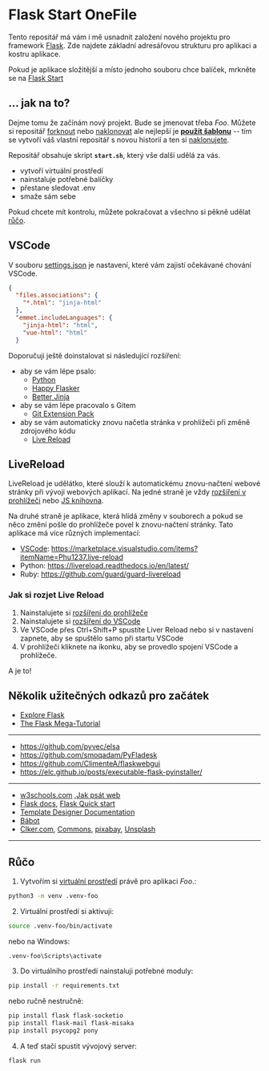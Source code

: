 Flask Start OneFile
=========================

[flask]: https://flask.palletsprojects.com

Tento repositář má vám i mě usnadnit založení nového projektu pro framework
[Flask][]. Zde najdete základní adresářovou strukturu pro aplikaci a kostru
aplikace.

Pokud je aplikace složitější a místo jednoho souboru chce balíček, mrkněte se na
[Flask Start](https://github.com/spseol/flask-start)


## ... jak na to?


Dejme tomu že začínám nový projekt. Bude se jmenovat třeba *Foo*. Můžete si
repositář [forknout](htts://help.github.com/articles/fork-a-repo/) nebo
[naklonovat](https://help.github.com/articles/cloning-a-repository/) ale
nejlepší je **[použít
šablonu](https://github.com/spseol/flask-start-onefile/generate)** -- tím se
vytvoří váš vlastní repositář s novou historií a ten si
[naklonujete](https://help.github.com/articles/cloning-a-repository/).


Repositář obsahuje skript **`start.sh`**, který vše další udělá za vás.
  * vytvoří virtuální prostředí
  * nainstaluje potřebné balíčky
  * přestane sledovat .env
  * smaže sám sebe

Pokud chcete mít kontrolu, můžete pokračovat a všechno si pěkně udělat [růčo](#růčo).

VSCode
-----------

V souboru [settings.json](.vscode/settings.json) je nastavení, které vám zajistí
očekávané chování VSCode.

```json
{
  "files.associations": {
    "*.html": "jinja-html"
  },
  "emmet.includeLanguages": {
    "jinja-html": "html",
    "vue-html": "html"
  }
```

Doporučuji ještě doinstalovat si následující rozšíření:
  * aby se vám lépe psalo:
    * [Python](https://marketplace.visualstudio.com/items?itemName=ms-python.python)
    * [Happy Flasker](https://marketplace.visualstudio.com/items?itemName=apedroed.Happy-Flasker)
    * [Better Jinja](https://marketplace.visualstudio.com/items?itemName=samuelcolvin.jinjahtml)
  * aby se vám lépe pracovalo s Gitem
    * [Git Extension Pack](https://marketplace.visualstudio.com/items?itemName=donjayamanne.git-extension-pack)
  * aby se vám automaticky znovu načetla stránka v prohlížeči při změně zdrojového kódu
    * [Live Reload](https://marketplace.visualstudio.com/items?itemName=Phu1237.live-reload)

LiveReload
----------------

LiveReload je udělátko, které slouží k automatickému znovu-načtení webové
stránky při vývoji webových aplikací. Na jedné straně je vždy [rozšíření v
prohlížeči](https://chrome.google.com/webstore/detail/livereload/jnihajbhpnppcggbcgedagnkighmdlei)
nebo [JS knihovna](https://github.com/livereload/livereload-js).

Na druhé straně je aplikace, která hlídá změny v souborech a pokud se něco
změní pošle do prohlížeče povel k znovu-načtení stránky. Tato aplikace má více
různých implementací:

* [VSCode](https://marketplace.visualstudio.com/search?term=livereload&target=VSCode&category=All%20categories&sortBy=Relevance): <https://marketplace.visualstudio.com/items?itemName=Phu1237.live-reload>
* Python: <https://livereload.readthedocs.io/en/latest/>
* Ruby: <https://github.com/guard/guard-livereload>

### Jak si rozjet Live Reload

1. Nainstalujete si [rozšíření do prohlížeče](https://chrome.google.com/webstore/detail/livereload/jnihajbhpnppcggbcgedagnkighmdlei)
2. Nainstalujete si [rozšíření do VSCode](https://marketplace.visualstudio.com/search?term=livereload&target=VSCode&category=All%20categories&sortBy=Relevance)
3. Ve VSCode přes Ctrl+Shift+P spustíte Liver Reload nebo si v nastavení zapnete, aby se spuštělo samo při startu VSCode
4. V prohlížeči kliknete na ikonku, aby se provedlo spojení VSCode a prohlížeče.

A je to!

Několik užitečných odkazů pro začátek
------------------------------------------

* [Explore Flask](https://exploreflask.com/)
* [The Flask Mega-Tutorial](https://blog.miguelgrinberg.com/post/the-flask-mega-tutorial-part-i-hello-world)
---------------------------------------------------------------------------
* <https://github.com/pyvec/elsa>
* <https://github.com/smoqadam/PyFladesk>
* <https://github.com/ClimenteA/flaskwebgui>
* <https://elc.github.io/posts/executable-flask-pyinstaller/>
---------------------------------------------------------------------------
* [w3schools.com](https://www.w3schools.com/) ,[Jak psát web](https://www.jakpsatweb.cz/) 
* [Flask docs][flask],  [Flask Quick start](https://flask.palletsprojects.com/quickstart/)
* [Template Designer Documentation](https://jinja.palletsprojects.com/templates/)
* [Bábot](https://www.blabot.cz/)
* [Clker.com](http://www.clker.com/), [Commons](https://commons.wikimedia.org),
  [pixabay](https://pixabay.com/), [Unsplash](https://unsplash.com/)
---------------------------------------------------------------------------

## Růčo

1. Vytvořím si [virtuální prostředí](https://virtualenv.pypa.io/en/stable/)
   právě pro aplikaci *Foo*.:

```bash
python3 -m venv .venv-foo
```

2. Virtuální prostředí si aktivuji:

```bash
source .venv-foo/bin/activate
```
nebo na Windows:
```
.venv-foo\Scripts\activate

```

3. Do virtuálního prostředí nainstaluji potřebné moduly:

```bash
pip install -r requirements.txt
```
nebo ručně nestručně:

```bash
pip install flask flask-socketio
pip install flask-mail flask-misaka
pip install psycopg2 pony
```


4. A teď stačí spustit vývojový server:

```
flask run
```

